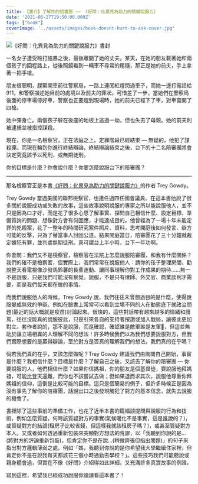 ```yaml
---
title: 【書介】了解你的陪審團 –– 《好問：化異見為助力的關鍵說服力》
date: '2021-06-27T19:50:00.000Z'
tags: ["book"]
coverImage: '../assets/images/book-doesnt-hurt-to-ask-cover.jpg'
---
```


![《好問：化異見為助力的關鍵說服力》書封](../assets/images/book-doesnt-hurt-to-ask-cover.jpg)

一名女子遭受毆打施暴之後，最後離開了她的丈夫。某天，在她的朋友載著她和兩個孩子的回程路上，從後照鏡看到一輛車不尋常的尾隨，那正是她的前夫，手上拿著一把手槍。

朋友很聰明，趕緊開車前往警察局，一路上連闖紅燈閃過車子，而她一邊打電話給 911，和警察描述她目前的處境以及前夫的罪狀。可惜差了一步，當她們在警察局後面的停車場停好車，警察也正要趕到現場時，她的前夫已經下了車，對車窗開了四槍。

她中彈身亡。兩個孩子躲在後座的地板上逃過一劫，但也失去了母親。她的前夫則被逮捕並被指控謀殺。

現在，你是一名檢察官，正在法庭之上。定罪階段已經結束 –– 無疑的，他犯了謀殺罪。而現在輪到你進行終結辯論，終結辯論結束之後，台下的十二名陪審團將會決定究竟該予以死刑，或無期徒刑。

你的目標是什麼？你會說什麼？你要怎麼說服台下的陪審團？

---

那名檢察官正是本書<a href="https://www.taaze.tw/apredir.html?150626301/https://www.taaze.tw/products/11100935582.html?" target="_blank">《好問：化異見為助力的關鍵說服力》</a>的作者 Trey Gowdy。

Trey Gowdy 當過美國的聯邦檢察官，也連任過四任國會議員。在這本書他說了很多關於說服成功或失敗的故事，這些故事說明說服的專家之所以能說服他人，並不只是因為口才好，而是花了很多心思了解事實、探問自己相信什麼、設定目標、準備質詢的問題、想像對方會有何回應，才能達成目的。他曾經為了一場十年未能定罪的兇殺案，花了一整年的時間研究案件照片、資料，思考開庭後如何發言、辯方可能的反擊，只為了替當事人討回公道。結果開庭當日，陪審團花了三十分鐘就裁定嫌犯有罪，並判處無期徒刑。真可謂台上半小時，台下一年功啊。

你會問：我們又不是檢察官，檢察官在法院上怎麼說服陪審團，和我有什麼關係？我們的確不是檢察官，但實際上，我們常常在說服他人：請你的孩子整理房間、勸說整天看電視像沙發馬鈴薯的長輩運動、讓同事理解你對工作成果的期待......無一不是說服，只是我們可能沒有察覺。說服，不是只有律師、外交官、商業談判才需要，而是我們每天都在做的事情。

而我們說服他人的時候，Trey Gowdy 說，我們往往未曾想過目的是什麼，使得說服變成無效的爭辯。例如在臉書上常常可以看到立場不同的人在動態底下就政治問題(最近的話大概就是疫苗)討論起來。很快的，這些對話帶有越來越多的情緒和謾罵，往往沒能真的說服彼此，只是引來各自的支持者按讚或加入戰局，讓彼此更加對立。套作者說的，那不是說服，而是確認，確認誰是敵軍誰是友軍，但這並無助於讓立場相異的人理解不同的想法！許多時候我們以為我們想要說服對方，但我們實際想要的是贏得辯論，至於對方是否真的理解我們的想法，我們真的在乎嗎？

倘若我們真的在乎，又該怎麼做呢？Trey Gowdy 建議我們由詢問自己開始，事實是什麼？我相信什麼？目標是什麼？了解自己之後，又該去了解你的陪審團 –– 你要說服的人，他們相信什麼？如果你信媽祖，你的朋友是個基督徒，要說服他拜媽祖，可能比登天還難，而你也不該嘗試去做；但如果退而求其次，說服他尊重你拜媽祖的信仰，這倒是比較可能的目標。這只是個簡易的例子，但許多時候正是因為沒有事先了解你的陪審團，話說出口之後發現觸犯了對方的基本信念，就失去說服的機會了。

書裡除了這些事前的準備工作，也花了近半本書的篇幅談提問與說服的行為和技術，例如怎麼質疑，何時該質疑對方的事實(氣候暖化不是事實，這是誰說的？)，或質疑對方的結論(租房子比較省錢，但這樣我就該租房子嗎？)，或甚至質疑對方本人。又或者如何透過重新包裝來突顯對方想法的荒謬，以「我聽到你說的是...(將對方的評論重新包裝)，但肯定你不是在說...(稍微誇張但指出問題)」的句子來指出對方邏輯薄弱之處。例如「媽，我聽到你說的是你希望我大學繼續住家裡，但肯定你不是在說我每天都該花三個小時通勤去學校？」。這些技巧我們可能聽說或親身體會過，但實在不像《好問》介紹得如此詳細，又充滿許多真實故事的例證。

寫到這裡，希望我已經成功說服你讀讀看這本書了！
